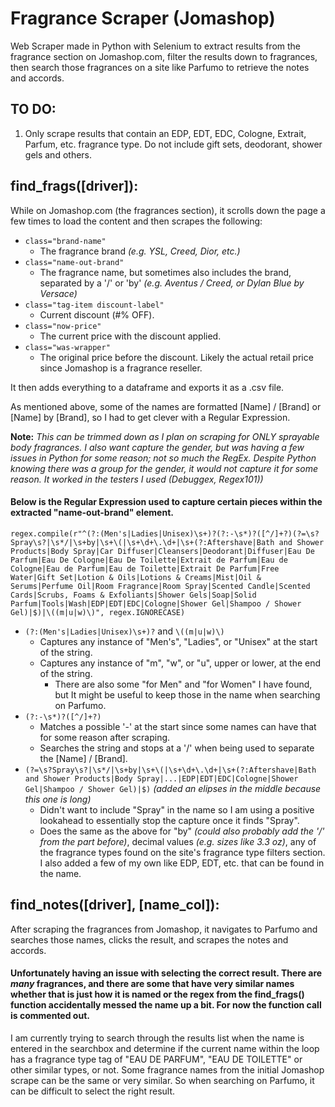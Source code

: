 # Fragrance Scraper (Jomashop)

Web Scraper made in Python with Selenium to extract results from the fragrance section on Jomashop.com, filter the results down to fragrances, then search those fragrances on a site like Parfumo to retrieve the notes and accords.

## TO DO:
1. Only scrape results that contain an EDP, EDT, EDC, Cologne, Extrait, Parfum, etc. fragrance type. Do not include gift sets, deodorant, shower gels and others.

## find_frags([driver]):
While on Jomashop.com (the fragrances section), it scrolls down the page a few times to load the content and then scrapes the following:
- ``` class="brand-name" ```
  - The fragrance brand *(e.g. YSL, Creed, Dior, etc.)*
- ``` class="name-out-brand" ```
  - The fragrance name, but sometimes also includes the brand, separated by a '/' or 'by' *(e.g. Aventus / Creed, or Dylan Blue by Versace)*
- ``` class="tag-item discount-label" ```
  - Current discount (#% OFF).
- ``` class="now-price" ```
  - The current price with the discount applied.
- ``` class="was-wrapper" ```
  - The original price before the discount. Likely the actual retail price since Jomashop is a fragrance reseller.

It then adds everything to a dataframe and exports it as a .csv file.

As mentioned above, some of the names are formatted [Name] / [Brand] or [Name] by [Brand], so I had to get clever with a Regular Expression.

**Note:** *This can be trimmed down as I plan on scraping for ONLY sprayable body fragrances. I also want capture the gender, but was having a few issues in Python for some reason; not so much the RegEx. Despite Python knowing there was a group for the gender, it would not capture it for some reason. It worked in the testers I used (Debuggex, Regex101))*


#### Below is the Regular Expression used to capture certain pieces within the extracted "name-out-brand" element. 
``` regex.compile(r"^(?:(Men's|Ladies|Unisex)\s+)?(?:-\s*)?([^/]+?)(?=\s?Spray\s?|\s*/|\s+by|\s+\(|\s+\d+\.\d+|\s+(?:Aftershave|Bath and Shower Products|Body Spray|Car Diffuser|Cleansers|Deodorant|Diffuser|Eau De Parfum|Eau De Cologne|Eau De Toilette|Extrait de Parfum|Eau de Cologne|Eau de Parfum|Eau de Toilette|Extrait De Parfum|Free Water|Gift Set|Lotion & Oils|Lotions & Creams|Mist|Oil & Serums|Perfume Oil|Room Fragrance|Room Spray|Scented Candle|Scented Cards|Scrubs, Foams & Exfoliants|Shower Gels|Soap|Solid Parfum|Tools|Wash|EDP|EDT|EDC|Cologne|Shower Gel|Shampoo / Shower Gel)|$)|\((m|u|w)\)", regex.IGNORECASE) ```
- ``` (?:(Men's|Ladies|Unisex)\s+)? ``` and ``` \((m|u|w)\) ``` 
  - Captures any instance of "Men's", "Ladies", or "Unisex" at the start of the string.
  - Captures any instance of "m", "w", or "u", upper or lower, at the end of the string.
    - There are also some "for Men" and "for Women" I have found, but It might be useful to keep those in the name when searching on Parfumo.  
- ``` (?:-\s*)?([^/]+?) ```
  - Matches a possible '-' at the start since some names can have that for some reason after scraping.
  - Searches the string and stops at a '/' when being used to separate the [Name] / [Brand].
- ``` (?=\s?Spray\s?|\s*/|\s+by|\s+\(|\s+\d+\.\d+|\s+(?:Aftershave|Bath and Shower Products|Body Spray|...|EDP|EDT|EDC|Cologne|Shower Gel|Shampoo / Shower Gel)|$) ``` *(added an elipses in the middle because this one is long)*
  - Didn't want to include "Spray" in the name so I am using a positive lookahead to essentially stop the capture once it finds "Spray".
  - Does the same as the above for "by" *(could also probably add the '/' from the part before)*, decimal values *(e.g. sizes like 3.3 oz)*, any of the fragrance types found on the site's fragrance type filters section. I also added a few of my own like EDP, EDT, etc. that can be found in the name.
 

## find_notes([driver], [name_col]):
After scraping the fragrances from Jomashop, it navigates to Parfumo and searches those names, clicks the result, and scrapes the notes and accords.
#### Unfortunately having an issue with selecting the correct result. There are *many* fragrances, and there are some that have very similar names whether that is just how it is named or the regex from the find_frags() function accidentally messed the name up a bit. For now the function call is commented out.
I am currently trying to search through the results list when the name is entered in the searchbox and determine if the current name within the loop has a fragrance type tag of "EAU DE PARFUM", "EAU DE TOILETTE" or other similar types, or not. Some fragrance names from the initial Jomashop scrape can be the same or very similar. So when searching on Parfumo, it can be difficult to select the right result.
